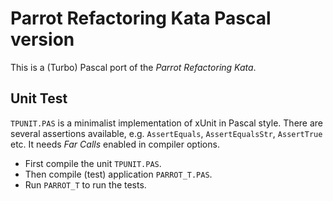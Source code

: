 Parrot Refactoring Kata Pascal version
======================================

This is a (Turbo) Pascal port of the *Parrot Refactoring Kata*.

## Unit Test

`TPUNIT.PAS` is a minimalist implementation of xUnit in Pascal style.
There are several assertions available, e.g. `AssertEquals`, `AssertEqualsStr`, `AssertTrue` etc.
It needs _Far Calls_ enabled in compiler options.

* First compile the unit `TPUNIT.PAS`.
* Then compile (test) application `PARROT_T.PAS`.
* Run `PARROT_T` to run the tests.
